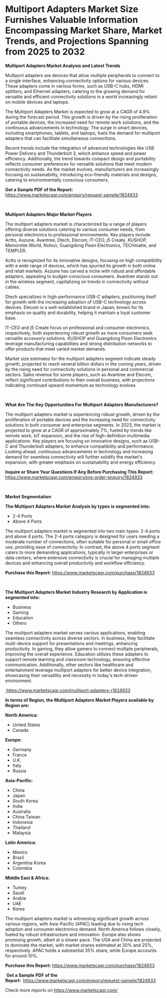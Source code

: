 <p><h1>Multiport Adapters Market Size Furnishes Valuable Information Encompassing Market Share, Market Trends, and Projections Spanning from 2025 to 2032</h1></p><p><strong>Multiport Adapters Market Analysis and Latest Trends</strong></p>
<p><p>Multiport adapters are devices that allow multiple peripherals to connect to a single interface, enhancing connectivity options for various devices. These adapters come in various forms, such as USB-C hubs, HDMI splitters, and Ethernet adapters, catering to the growing demand for versatile and efficient connectivity solutions in a world increasingly reliant on mobile devices and laptops.</p><p>The Multiport Adapters Market is expected to grow at a CAGR of 4.9% during the forecast period. This growth is driven by the rising proliferation of portable devices, the increased need for remote work solutions, and the continuous advancements in technology. The surge in smart devices, including smartphones, tablets, and laptops, fuels the demand for multiport adapters that can facilitate simultaneous connections.</p><p>Recent trends include the integration of advanced technologies like USB Power Delivery and Thunderbolt 3, which enhance speed and power efficiency. Additionally, the trend towards compact design and portability reflects consumer preferences for versatile solutions that meet modern connectivity needs. As the market evolves, manufacturers are increasingly focusing on sustainability, introducing eco-friendly materials and designs, catering to environmentally conscious consumers.</p></p>
<p><strong>Get a Sample PDF of the Report:&nbsp;</strong> <a href="https://www.marketscagr.com/enquiry/request-sample/1824933?utm_campaign=2113&utm_medium=2&utm_source=Github&utm_content=ia&utm_term=10022025&utm_id=multiport-adapters">https://www.marketscagr.com/enquiry/request-sample/1824933</a></p>
<p>&nbsp;</p>
<p><strong>Multiport Adapters Major Market Players</strong></p>
<p><p>The multiport adapters market is characterized by a range of players offering diverse solutions catering to various consumer needs, from personal electronics to professional environments. Key players include Actto, Aszune, Avantree, Dtech, Elecom, IT-CEO, j5 Create, KUSHOP, Memorette World, Nohon, Guangdong Pisen Electronics, TECHmatte, and TEMPLER.</p><p>Actto is recognized for its innovative designs, focusing on high compatibility with a wide range of devices, which has spurred its growth in both online and retail markets. Aszune has carved a niche with robust and affordable adapters, appealing to budget-conscious consumers. Avantree stands out in the wireless segment, capitalizing on trends in connectivity without cables.</p><p>Dtech specializes in high-performance USB-C adapters, positioning itself for growth with the increasing adoption of USB-C technology across devices. Elecom is a well-established brand in Japan, known for its emphasis on quality and durability, helping it maintain a loyal customer base.</p><p>IT-CEO and j5 Create focus on professional and consumer electronics, respectively, both experiencing robust growth as more consumers seek versatile accessory solutions. KUSHOP and Guangdong Pisen Electronics leverage manufacturing capabilities and strong distribution networks to offer products that meet varied market demands.</p><p>Market size estimates for the multiport adapters segment indicate steady growth, projected to reach several billion dollars in the coming years, driven by the rising need for connectivity solutions in personal and commercial sectors. Sales revenue for some players, such as Avantree and Elecom, reflect significant contributions to their overall business, with projections indicating continued upward momentum as technology evolves.</p></p>
<p>&nbsp;</p>
<p><strong>What Are The Key Opportunities For Multiport Adapters Manufacturers?</strong></p>
<p><p>The multiport adapters market is experiencing robust growth, driven by the proliferation of portable devices and the increasing need for connectivity solutions in both consumer and enterprise segments. In 2023, the market is projected to grow at a CAGR of approximately 7%, fueled by trends like remote work, IoT expansion, and the rise of high-definition multimedia applications. Key players are focusing on innovative designs, such as USB-C and Thunderbolt adapters, to enhance compatibility and performance. Looking ahead, continuous advancements in technology and increasing demand for seamless connectivity will further solidify the market's expansion, with greater emphasis on sustainability and energy efficiency.</p></p>
<p><strong>Inquire or Share Your Questions If Any Before Purchasing This Report:</strong> <a href="https://www.marketscagr.com/enquiry/pre-order-enquiry/1824933?utm_campaign=2113&utm_medium=2&utm_source=Github&utm_content=ia&utm_term=10022025&utm_id=multiport-adapters">https://www.marketscagr.com/enquiry/pre-order-enquiry/1824933</a></p>
<p>&nbsp;</p>
<p><strong>Market Segmentation</strong></p>
<p><strong>The Multiport Adapters Market Analysis by types is segmented into:</strong></p>
<p><ul><li>2-4 Ports</li><li>Above 4 Ports</li></ul></p>
<p><p>The multiport adapters market is segmented into two main types: 2-4 ports and above 4 ports. The 2-4 ports category is designed for users needing a moderate number of connections, often suitable for personal or small office use, providing ease of connectivity. In contrast, the above 4 ports segment caters to more demanding applications, typically in larger enterprises or data centers, where extensive connectivity is crucial for managing multiple devices and enhancing overall productivity and workflow efficiency.</p></p>
<p><strong>Purchase this Report:&nbsp;</strong><a href="https://www.marketscagr.com/purchase/1824933?utm_campaign=2113&utm_medium=2&utm_source=Github&utm_content=ia&utm_term=10022025&utm_id=multiport-adapters">https://www.marketscagr.com/purchase/1824933</a></p>
<p>&nbsp;</p>
<p><strong>The Multiport Adapters Market Industry Research by Application is segmented into:</strong></p>
<p><ul><li>Business</li><li>Gaming</li><li>Education</li><li>Others</li></ul></p>
<p><p>The multiport adapters market serves various applications, enabling seamless connectivity across diverse sectors. In business, they facilitate multi-device support for presentations and meetings, enhancing productivity. In gaming, they allow gamers to connect multiple peripherals, improving the overall experience. Education utilizes these adapters to support remote learning and classroom technology, ensuring effective communication. Additionally, other sectors like healthcare and entertainment leverage multiport adapters for better device integration, showcasing their versatility and necessity in today's tech-driven environment.</p></p>
<p><a href="https://www.marketscagr.com/multiport-adapters-r1824933?utm_campaign=2113&utm_medium=2&utm_source=Github&utm_content=ia&utm_term=10022025&utm_id=multiport-adapters">&nbsp;https://www.marketscagr.com/multiport-adapters-r1824933</a></p>
<p><strong>In terms of Region, the Multiport Adapters Market Players available by Region are:</strong></p>
<p>
    <p> <strong> North America: </strong>
        <ul>
            <li>United States</li>
            <li>Canada</li>
        </ul>
        </p> 
    <p> <strong> Europe: </strong>
        <ul>
            <li>Germany</li>
            <li>France</li>
            <li>U.K.</li>
            <li>Italy</li>
            <li>Russia</li>
        </ul>
        </p> 
    <p> <strong> Asia-Pacific: </strong>
        <ul>
            <li>China</li>
            <li>Japan</li>
            <li>South Korea</li>
            <li>India</li>
            <li>Australia</li>
            <li>China Taiwan</li>
            <li>Indonesia</li>
            <li>Thailand</li>
            <li>Malaysia</li>
        </ul>
        </p> 
    <p> <strong> Latin America: </strong>
        <ul>
            <li>Mexico</li>
            <li>Brazil</li>
            <li>Argentina Korea</li>
            <li>Colombia</li>
        </ul>
        </p> 
    <p> <strong> Middle East & Africa: </strong>
        <ul>
            <li>Turkey</li>
            <li>Saudi</li>
            <li>Arabia</li>
            <li>UAE</li>
            <li>Korea</li>
        </ul>
    </p>
    </p>
<p><p>The multiport adapters market is witnessing significant growth across various regions, with Asia-Pacific (APAC) leading due to rising tech adoption and consumer electronics demand. North America follows closely, fueled by robust infrastructure and innovation. Europe also shows promising growth, albeit at a slower pace. The USA and China are projected to dominate the market, with market shares estimated at 30% and 25%, respectively. APAC holds a substantial 35% share, while Europe accounts for around 10%.</p></p>
<p><strong>Purchase this Report: </strong><a href="https://www.marketscagr.com/purchase/1824933?utm_campaign=2113&utm_medium=2&utm_source=Github&utm_content=ia&utm_term=10022025&utm_id=multiport-adapters">https://www.marketscagr.com/purchase/1824933</a></p>
<p>&nbsp;<strong>Get a Sample PDF of the Report:&nbsp;&nbsp;</strong><a href="https://www.marketscagr.com/enquiry/request-sample/1824933?utm_campaign=2113&utm_medium=2&utm_source=Github&utm_content=ia&utm_term=10022025&utm_id=multiport-adapters">https://www.marketscagr.com/enquiry/request-sample/1824933</a></p>
<p><strong></strong></p>
<p>Check more reports on <a href="https://www.marketscagr.com/?utm_campaign=2113&utm_medium=2&utm_source=Github&utm_content=ia&utm_term=10022025&utm_id=multiport-adapters">https://www.marketscagr.com/</a></p>